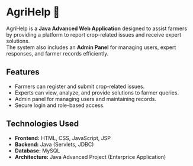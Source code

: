 
# AgriHelp 🌱

AgriHelp is a **Java Advanced Web Application** designed to assist farmers by providing a platform to report crop-related issues and receive expert solutions.  
The system also includes an **Admin Panel** for managing users, expert responses, and farmer records efficiently.

## Features
- Farmers can register and submit crop-related issues.
- Experts can view, analyze, and provide solutions to farmer queries.
- Admin panel for managing users and maintaining records.
- Secure login and role-based access.

## Technologies Used
- **Frontend:** HTML, CSS, JavaScript, JSP  
- **Backend:** Java (Servlets, JDBC)  
- **Database:** MySQL  
- **Architecture:** Java Advanced Project (Enterprice Application)

